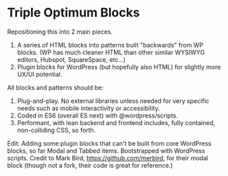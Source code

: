 # Triple Optimum Blocks
Repositioning this into 2 main pieces. 
1. A series of HTML blocks into patterns built "backwards" from WP blocks. (WP has much cleaner HTML than other similar WYSIWYG editors, Hubspot, SquareSpace, etc...)
2. Plugin blocks for WordPress (but hopefully also HTML) for slightly more UX/UI potential. 

All blocks and patterns should be:
1. Plug-and-play. No external libraries unless needed for very specific needs such as mobile interactivity or accessibility.
2. Coded in ES6 (overall ES next) with @wordpress/scripts.
3. Performant, with lean backend and frontend includes, fully contained, non-colliding CSS, so forth.

Edit:
Adding some plugin blocks that can't be built from core WordPress blocks, so far Modal and Tabbed items. Bootstrapped with WordPress scripts. Credit to Mark Bird, https://github.com/merbird, for their modal block (though not a fork, their code is great for reference.)